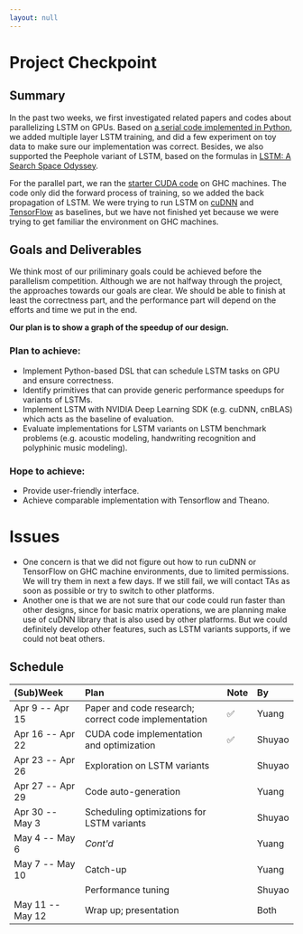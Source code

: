 ```yaml
---
layout: null
---
```

<script type="text/javascript" src="https://cdn.mathjax.org/mathjax/latest/MathJax.js?config=TeX-MML-AM_CHTML"> </script>
# Project Checkpoint

## Summary
<!--One to two paragraphs, summarize the work that you have completed so far. (This should be easy if you have been maintaining this information on your project page.)-->

In the past two weeks, we first investigated related papers and codes about parallelizing LSTM on GPUs. Based on [a serial code implemented in Python](http://nicodjimenez.github.io/2014/08/08/lstm.html), we added multiple layer LSTM training, and did a few experiment on toy data to make sure our implementation was correct. Besides, we also supported the Peephole variant of LSTM, based on the formulas in [LSTM: A Search Space Odyssey](https://arxiv.org/pdf/1503.04069.pdf).

For the parallel part, we ran the [starter CUDA code](https://devblogs.nvidia.com/parallelforall/optimizing-recurrent-neural-networks-cudnn-5/) on GHC machines. The code only did the forward process of training, so we added the back propagation of LSTM. We were trying to run LSTM on [cuDNN](https://developer.nvidia.com/cudnn) and [TensorFlow](https://www.tensorflow.org/tutorials/recurrent) as baselines, but we have not finished yet because we were trying to get familiar the environment on GHC machines. 

## Goals and Deliverables
<!--Describe how you are doing with respect to the goals and deliverables stated in your proposal. Do you still believe you will be able to produce all your deliverables? If not, why? What about the "nice to haves"? In your checkpoint writeup we want a new list of goals that you plan to hit for the Parallelism competition.-->
We think most of our priliminary goals could be achieved before the parallelism competition. Although we are not halfway through the project, the approaches towards our goals are clear. We should be able to finish at least the correctness part, and the performance part will depend on the efforts and time we put in the end. 

<!--What do you plan to show at the parallelism competition? Will it be a demo? Will it be a graph?-->
**Our plan is to show a graph of the speedup of our design.**
### Plan to achieve:
* Implement Python-based DSL that can schedule LSTM tasks on GPU and ensure correctness.
* Identify primitives that can provide generic performance speedups for variants of LSTMs.
* Implement LSTM with NVIDIA Deep Learning SDK (e.g. cuDNN, cnBLAS) which acts as the baseline of evaluation. 
* Evaluate implementations for LSTM variants on LSTM benchmark problems (e.g. acoustic modeling, handwriting recognition and polyphinic music modeling).

### Hope to achieve:
* Provide user-friendly interface.
* Achieve comparable implementation with Tensorflow and Theano.

# Issues
<!--List the issues that concern you the most. Are there any remaining unknowns (things you simply don't know how to solve, or resource you don't know how to get) or is it just a matter of coding and doing the work? If you do not wish to put this information on a public web site you are welcome to email the staff directly.-->
* One concern is that we did not figure out how to run cuDNN or TensorFlow on GHC machine environments, due to limited permissions. We will try them in next a few days. If we still fail, we will contact TAs as soon as possible or try to switch to other platforms.
* Another one is that we are not sure that our code could run faster than other designs, since for basic matrix operations, we are planning make use of cuDNN library that is also used by other platforms. But we could definitely develop other features, such as LSTM variants supports, if we could not beat others.

## Schedule
<!--Make sure your project schedule on your main project page is up to date with work completed so far, and well as with a revised plan of work for the coming weeks. As by this time you should have a good understanding of what is required to complete your project, I want to see a very detailed schedule for the coming weeks. I suggest breaking time down into half-week increments. Each increment should have at least one task, and for each task put a person's name on it.-->

| (Sub)Week | Plan | Note | By |
| :--- |:---| :---| :---|
| Apr 9 -- Apr 15 | Paper and code research; correct code implementation | ✅ | Yuang |
| Apr 16 -- Apr 22 | CUDA code implementation and optimization | ✅ | Shuyao |
| Apr 23 -- Apr 26 | Exploration on LSTM variants | | Shuyao |
| Apr 27 -- Apr 29 | Code auto-generation | | Yuang|
| Apr 30 -- May 3 | Scheduling optimizations for LSTM variants  | | Shuyao |
| May 4 -- May 6 | _Cont'd_  | | Yuang |
| May 7 -- May 10 | Catch-up | | Yuang |
|  | Performance tuning | | Shuyao |
| May 11 -- May 12 | Wrap up; presentation | | Both |
